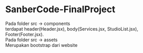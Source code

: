 # SanberCode-FinalProject
Pada folder src -> components 
<br>
terdapat header(Header.jsx), body(Services.jsx, StudioList.jsx), Footer(Footer.jsx).
<br>
Pada folder src -> assets
<br>
Merupakan bootstrap dari website 
